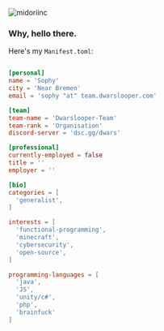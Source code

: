 <p align="left">
  <img src="https://komarev.com/ghpvc/?username=midoriinc" alt="midoriinc" />
</p>

<h3>Why, hello there.</h3>

Here's my `Manifest.toml`:

```toml

[personal]
name = 'Sophy'
city = 'Near Bremen'
email = 'sophy "at" team.dwarslooper.com'

[team]
team-name = 'Dwarslooper-Team'
team-rank = 'Organisation'
discord-server = 'dsc.gg/dwars'

[professional]
currently-employed = false
title = ''
employer = ''

[bio]
categories = [
  'generalist',
]

interests = [
  'functional-programming',
  'minecraft',
  'cybersecurity',
  'open-source',
]

programming-languages = [
  'java',
  'JS',
  'unity/c#',
  'php',
  'brainfuck'
]

```
